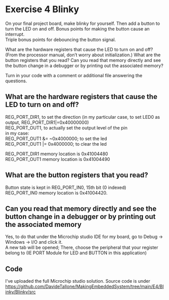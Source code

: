 # Exercise 4 Blinky
On your final project board, make blinky for yourself. Then add a button to turn the LED on and off. Bonus points for making the button cause an interrupt.\
Triple bonus points for debouncing the button signal.

What are the hardware registers that cause the LED to turn on and off? (From the processor manual, don’t worry about initialization.) What are the button registers that you read? Can you read that memory directly and see the button change in a debugger or by printing out the associated memory?

Turn in your code with a comment or additional file answering the questions.

## What are the hardware registers that cause the LED to turn on and off?
REG_PORT_DIR1, to set the direction (in my particular case, to set LED0 as output, REG_PORT_DIR1|=0x40000000)\
REG_PORT_OUT1, to actually set the output level of the pin\
in my case:\
REG_PORT_OUT1 &= ~0x4000000; to set the led\
REG_PORT_OUT1 |= 0x4000000; to clear the led

REG_PORT_DIR1 memory location is 0x41004480\
REG_PORT_OUT1 memory location is 0x41004490

## What are the button registers that you read? 
Button state is kept in REG_PORT_IN0,  15th bit (0 indexed)\
REG_PORT_IN0 memory location is 0x41004420.

## Can you read that memory directly and see the button change in a debugger or by printing out the associated memory
Yes, to do that under the Microchip studio IDE for my board, go to Debug -> Windows -> I/O and click it.\
A new tab will be opened; There, choose the peripheral that your register belong to (IE PORT Module for LED and BUTTON in this application)

## Code
I've uploaded the full Microchip studio solution. Source code is under\
https://github.com/DavideTallone/MakingEmbeddedSystem/tree/main/E4/Blinky/Blinky/src
